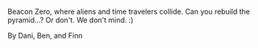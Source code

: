 Beacon Zero, where aliens and time travelers collide. Can you rebuild the pyramid...? Or don't. We don't mind. :) 

By Dani, Ben, and Finn
